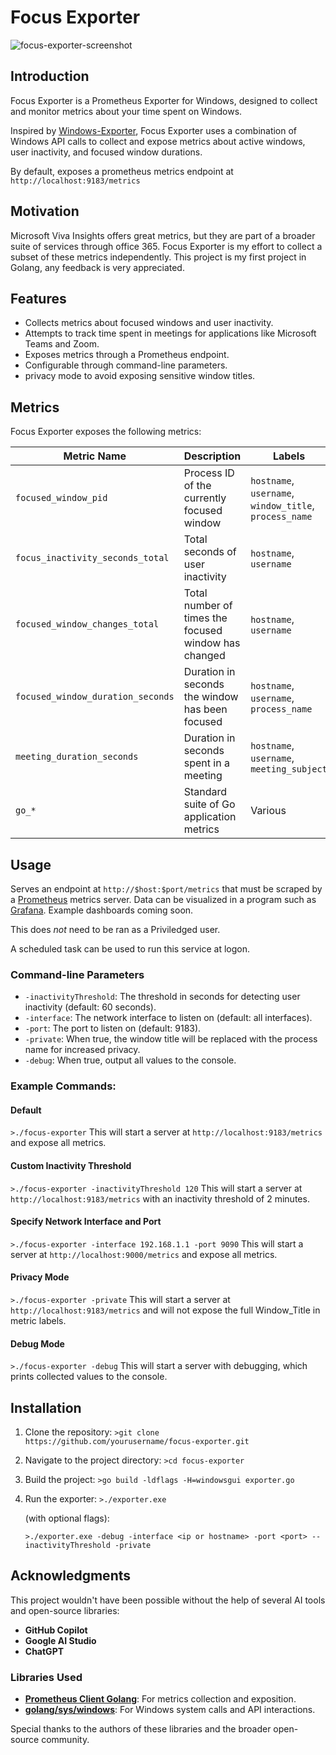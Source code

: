 # Focus Exporter

![focus-exporter-screenshot](https://github.com/VinistoisR/focus-exporter/assets/36953653/9405ee83-0a06-47bc-ac44-b3654f787445)


## Introduction

Focus Exporter is a Prometheus Exporter for Windows, designed to collect and monitor metrics about your time spent on Windows. 

Inspired by [Windows-Exporter](https://github.com/prometheus-community/windows_exporter), Focus Exporter uses a combination of Windows API calls to collect and expose metrics about active windows, user inactivity, and focused window durations.

By default, exposes a prometheus metrics endpoint at ```http://localhost:9183/metrics```

## Motivation

Microsoft Viva Insights offers great metrics, but they are part of a broader suite of services through office 365. Focus Exporter is my effort to collect a subset of these metrics independently. This project is my first project in Golang, any feedback is very appreciated. 

## Features

- Collects metrics about focused windows and user inactivity.
- Attempts to track time spent in meetings for applications like Microsoft Teams and Zoom.
- Exposes metrics through a Prometheus endpoint.
- Configurable through command-line parameters.
- privacy mode to avoid exposing sensitive window titles.

## Metrics

Focus Exporter exposes the following metrics:

| Metric Name                           | Description                                        | Labels                                   | Type    |
|---------------------------------------|----------------------------------------------------|------------------------------------------|---------|
| `focused_window_pid`                  | Process ID of the currently focused window         | `hostname`, `username`, `window_title`, `process_name` | Gauge   |
| `focus_inactivity_seconds_total`      | Total seconds of user inactivity                   | `hostname`, `username`                   | Counter |
| `focused_window_changes_total`        | Total number of times the focused window has changed | `hostname`, `username`                   | Counter |
| `focused_window_duration_seconds`     | Duration in seconds the window has been focused    | `hostname`, `username`, `process_name`   | Counter |
| `meeting_duration_seconds`            | Duration in seconds spent in a meeting             | `hostname`, `username`, `meeting_subject` | Counter |
| `go_*`                                | Standard suite of Go application metrics           | Various                                  | Various |



## Usage

Serves an endpoint at ```http://$host:$port/metrics``` that must be scraped by a [Prometheus](https://github.com/prometheus-community) metrics server. Data can be visualized in a program such as [Grafana](https://github.com/grafana/grafana). Example dashboards coming soon. 

This does _not_ need to be ran as a Priviledged user. 

A scheduled task can be used to run this service at logon. 

### Command-line Parameters

- `-inactivityThreshold`: The threshold in seconds for detecting user inactivity (default: 60 seconds).
- `-interface`: The network interface to listen on (default: all interfaces).
- `-port`: The port to listen on (default: 9183).
- `-private`: When true, the window title will be replaced with the process name for increased privacy.
- `-debug`: When true, output all values to the console.

### Example Commands:

#### Default

```>./focus-exporter``` This will start a server at ```http://localhost:9183/metrics``` and expose all metrics.

#### Custom Inactivity Threshold

```>./focus-exporter -inactivityThreshold 120``` This will start a server at ```http://localhost:9183/metrics``` with an inactivity threshold of 2 minutes. 

#### Specify Network Interface and Port

```>./focus-exporter -interface 192.168.1.1 -port 9090``` This will start a server at ```http://localhost:9000/metrics``` and expose all metrics.

#### Privacy Mode

```>./focus-exporter -private``` This will start a server at ```http://localhost:9183/metrics``` and will not expose the full Window_Title in metric labels.

#### Debug Mode

```>./focus-exporter -debug``` This will start a server with debugging, which prints collected values to the console. 

## Installation

1. Clone the repository:
    ```>git clone https://github.com/yourusername/focus-exporter.git```

2. Navigate to the project directory:
    ```>cd focus-exporter```

3. Build the project:
    ```>go build -ldflags -H=windowsgui exporter.go```

4. Run the exporter:
    ```>./exporter.exe```

   (with optional flags):
   
    ```>./exporter.exe -debug -interface <ip or hostname> -port <port> --inactivityThreshold -private```

## Acknowledgments

This project wouldn't have been possible without the help of several AI tools and open-source libraries:

- **GitHub Copilot**
- **Google AI Studio**
- **ChatGPT**

### Libraries Used

- **[Prometheus Client Golang](https://pkg.go.dev/github.com/prometheus/client_golang/prometheus)**: For metrics collection and exposition.
- **[golang/sys/windows](https://pkg.go.dev/golang.org/x/sys/windows)**: For Windows system calls and API interactions.

Special thanks to the authors of these libraries and the broader open-source community.


